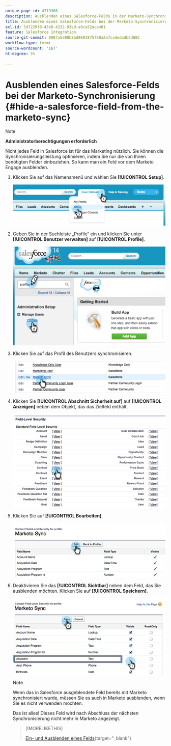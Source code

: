 ```yaml
---
unique-page-id: 4719306
description: Ausblenden eines Salesforce-Felds in der Marketo-Synchronisierung - Marketo-Dokumente - Produktdokumentation
title: Ausblenden eines Salesforce-Felds bei der Marketo-Synchronisierung
exl-id: 5d7229f0-43b0-4232-93ed-a9ca52ace401
feature: Salesforce Integration
source-git-commit: 0087a5e88b8bd9601875f68a2e7cadeebdb5d682
workflow-type: tm+mt
source-wordcount: '167'
ht-degree: 3%

---
```


# Ausblenden eines Salesforce-Felds bei der Marketo-Synchronisierung {#hide-a-salesforce-field-from-the-marketo-sync}

>[!NOTE]
>
>**Administratorberechtigungen erforderlich**

Nicht jedes Feld in Salesforce ist für das Marketing nützlich. Sie können die Synchronisierungsleistung optimieren, indem Sie nur die von Ihnen benötigten Felder einbeziehen. So kann man ein Feld vor dem Marketo Engage ausblenden.

1. Klicken Sie auf das Namensmenü und wählen Sie **[!UICONTROL Setup]**.

   ![](assets/image2015-6-30-15-3a11-3a23.png)

1. Geben Sie in der Suchleiste „Profile“ ein und klicken Sie unter **[!UICONTROL Benutzer verwalten]** auf **[!UICONTROL Profile]**.

   ![](assets/image2015-6-30-15-3a12-3a46.png)

1. Klicken Sie auf das Profil des Benutzers synchronisieren.

   ![](assets/image2015-6-30-15-3a17-3a38.png)

1. Klicken Sie **[!UICONTROL Abschnitt Sicherheit auf]** auf **[!UICONTROL Anzeigen]** neben dem Objekt, das das Zielfeld enthält.

   ![](assets/image2015-6-30-15-3a24-3a32.png)

1. Klicken Sie auf **[!UICONTROL Bearbeiten]**.

   ![](assets/image2015-6-30-15-3a25-3a42.png)

1. Deaktivieren Sie das **[!UICONTROL Sichtbar]** neben dem Feld, das Sie ausblenden möchten. Klicken Sie auf **[!UICONTROL Speichern]**.

   ![](assets/image2015-6-30-15-3a27-3a16.png)

   >[!NOTE]
   >
   >Wenn das in Salesforce ausgeblendete Feld bereits mit Marketo synchronisiert wurde, müssen Sie es auch in Marketo ausblenden, wenn Sie es nicht verwenden möchten.

   Das ist alles! Dieses Feld wird nach Abschluss der nächsten Synchronisierung nicht mehr in Marketo angezeigt.

   >[!MORELIKETHIS]
   >
   >[Ein- und Ausblenden eines Felds](/help/marketo/product-docs/administration/field-management/hide-and-unhide-a-field.md){target="_blank"}
